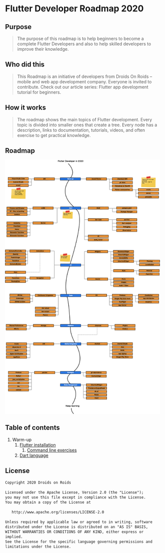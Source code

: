 # Flutter Developer Roadmap 2020

## Purpose
 > The purpose of this roadmap is to help beginners to become a complete Flutter Developers and also to help skilled developers to improve their knowledge.
 
## Who did this
> This Roadmap is an initiative of developers from Droids On Roids – mobile and web app development company. Everyone is invited to contribute. 
Check out our article series: Flutter app development tutorial for beginners.


## How it works
> The roadmap shows the main topics of Flutter development. Every topic is divided into smaller ones that create a tree. Every node has a description, links to documentation, tutorials, videos, and often exercise to get practical knowledge.


## Roadmap
![Flutter Developer Roadmap](./img/roadmap_2020.png)

## Table of contents

1. Warm-up
   1. [Flutter installation](https://github.com/DroidsOnRoids/flutter-roadmap/blob/master/flutter_cli/flutter_install.md)
      1. [Command line exercises](https://github.com/DroidsOnRoids/flutter-roadmap/blob/master/flutter_cli/exercises)
   2. [Dart language](https://github.com/DroidsOnRoids/flutter-roadmap/blob/master/dart)

## License

    Copyright 2020 Droids on Roids

    Licensed under the Apache License, Version 2.0 (the "License");
    you may not use this file except in compliance with the License.
    You may obtain a copy of the License at

       http://www.apache.org/licenses/LICENSE-2.0

    Unless required by applicable law or agreed to in writing, software
    distributed under the License is distributed on an "AS IS" BASIS,
    WITHOUT WARRANTIES OR CONDITIONS OF ANY KIND, either express or implied.
    See the License for the specific language governing permissions and
    limitations under the License.
